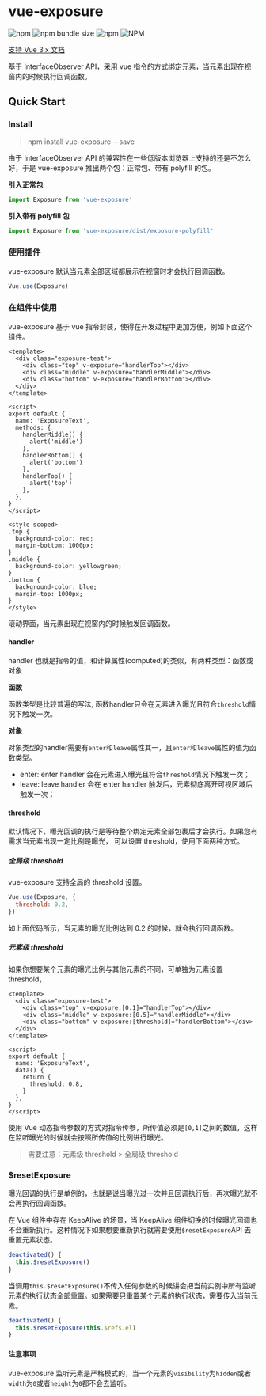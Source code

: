 # vue-exposure

![npm](https://img.shields.io/npm/v/vue-exposure) ![npm bundle size](https://img.shields.io/bundlephobia/min/vue-exposure) ![npm](https://img.shields.io/npm/dm/vue-exposure) ![NPM](https://img.shields.io/npm/l/vue-exposure)

[支持 Vue 3.x 文档](https://github.com/hubvue/vue-exposure/tree/vue-exposure-next#vue-exposure)

基于 InterfaceObserver API，采用 vue 指令的方式绑定元素，当元素出现在视窗内的时候执行回调函数。

## Quick Start

### Install

> npm install vue-exposure --save

由于 InterfaceObserver API 的兼容性在一些低版本浏览器上支持的还是不怎么好，于是 vue-exposure 推出两个包：正常包、带有 polyfill 的包。

**引入正常包**

```js
import Exposure from 'vue-exposure'
```

**引入带有 polyfill 包**

```js
import Exposure from 'vue-exposure/dist/exposure-polyfill'
```

### 使用插件

vue-exposure 默认当元素全部区域都展示在视窗时才会执行回调函数。

```js
Vue.use(Exposure)
```

### 在组件中使用

vue-exposure 基于 vue 指令封装，使得在开发过程中更加方便，例如下面这个组件。

```vue
<template>
  <div class="exposure-test">
    <div class="top" v-exposure="handlerTop"></div>
    <div class="middle" v-exposure="handlerMiddle"></div>
    <div class="bottom" v-exposure="handlerBottom"></div>
  </div>
</template>

<script>
export default {
  name: 'ExposureText',
  methods: {
    handlerMiddle() {
      alert('middle')
    },
    handlerBottom() {
      alert('bottom')
    },
    handlerTop() {
      alert('top')
    },
  },
}
</script>

<style scoped>
.top {
  background-color: red;
  margin-bottom: 1000px;
}
.middle {
  background-color: yellowgreen;
}
.bottom {
  background-color: blue;
  margin-top: 1000px;
}
</style>
```

滚动界面，当元素出现在视窗内的时候触发回调函数。


#### handler
handler 也就是指令的值，和计算属性(computed)的类似，有两种类型：函数或对象

**函数**

函数类型是比较普遍的写法, 函数handler只会在元素进入曝光且符合`threshold`情况下触发一次。

**对象**

对象类型的handler需要有`enter`和`leave`属性其一，且`enter`和`leave`属性的值为函数类型。

- enter: enter handler 会在元素进入曝光且符合`threshold`情况下触发一次；
- leave: leave handler 会在 enter handler 触发后，元素彻底离开可视区域后触发一次；

#### threshold

默认情况下，曝光回调的执行是等待整个绑定元素全部包裹后才会执行。如果您有需求当元素出现一定比例是曝光，
可以设置 threshold，使用下面两种方式。

##### 全局级 threshold

vue-exposure 支持全局的 threshold 设置。

```js
Vue.use(Exposure, {
  threshold: 0.2,
})
```

如上面代码所示，当元素的曝光比例达到 0.2 的时候，就会执行回调函数。

##### 元素级 threshold

如果你想要某个元素的曝光比例与其他元素的不同，可单独为元素设置 threshold，

```vue
<template>
  <div class="exposure-test">
    <div class="top" v-exposure:[0.1]="handlerTop"></div>
    <div class="middle" v-exposure:[0.5]="handlerMiddle"></div>
    <div class="bottom" v-exposure:[threshold]="handlerBottom"></div>
  </div>
</template>

<script>
export default {
  name: 'ExposureText',
  data() {
    return {
      threshold: 0.8,
    }
  },
}
</script>
```

使用 Vue 动态指令参数的方式对指令传参，所传值必须是`[0,1]`之间的数值，这样在监听曝光的时候就会按照所传值的比例进行曝光。

> 需要注意：元素级 threshold > 全局级 threshold

### \$resetExposure

曝光回调的执行是单例的，也就是说当曝光过一次并且回调执行后，再次曝光就不会再执行回调函数。

在 Vue 组件中存在 KeepAlive 的场景，当 KeepAlive 组件切换的时候曝光回调也不会重新执行。这种情况下如果想要重新执行就需要使用`$resetExposure`API 去重置元素状态。

```js
deactivated() {
  this.$resetExposure()
}
```

当调用`this.$resetExposure()`不传入任何参数的时候讲会把当前实例中所有监听元素的执行状态全部重置。如果需要只重置某个元素的执行状态，需要传入当前元素。

```js
deactivated() {
  this.$resetExposure(this.$refs.el)
}
```

#### 注意事项

vue-exposure 监听元素是严格模式的，当一个元素的`visibility`为`hidden`或者`width`为`0`或者`height`为`0`都不会去监听。
